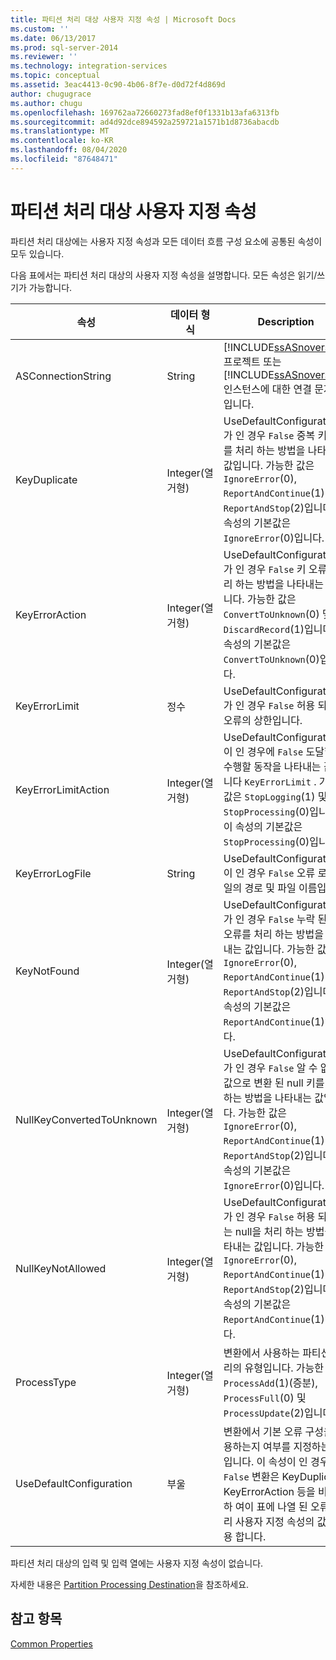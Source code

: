 ```yaml
---
title: 파티션 처리 대상 사용자 지정 속성 | Microsoft Docs
ms.custom: ''
ms.date: 06/13/2017
ms.prod: sql-server-2014
ms.reviewer: ''
ms.technology: integration-services
ms.topic: conceptual
ms.assetid: 3eac4413-0c90-4b06-8f7e-d0d72f4d869d
author: chugugrace
ms.author: chugu
ms.openlocfilehash: 169762aa72660273fad8ef0f1331b13afa6313fb
ms.sourcegitcommit: ad4d92dce894592a259721a1571b1d8736abacdb
ms.translationtype: MT
ms.contentlocale: ko-KR
ms.lasthandoff: 08/04/2020
ms.locfileid: "87648471"
---
```

# <a name="partition-processing-destination-custom-properties"></a>파티션 처리 대상 사용자 지정 속성
  파티션 처리 대상에는 사용자 지정 속성과 모든 데이터 흐름 구성 요소에 공통된 속성이 모두 있습니다.  
  
 다음 표에서는 파티션 처리 대상의 사용자 지정 속성을 설명합니다. 모든 속성은 읽기/쓰기가 가능합니다.  
  
|속성|데이터 형식|Description|  
|--------------|---------------|-----------------|  
|ASConnectionString|String|[!INCLUDE[ssASnoversion](../../includes/ssasnoversion-md.md)] 프로젝트 또는 [!INCLUDE[ssASnoversion](../../includes/ssasnoversion-md.md)]인스턴스에 대한 연결 문자열입니다.|  
|KeyDuplicate|Integer(열거형)|UseDefaultConfiguration가 인 경우 `False` 중복 키 오류를 처리 하는 방법을 나타내는 값입니다. 가능한 값은 `IgnoreError`(0), `ReportAndContinue`(1) 및 `ReportAndStop`(2)입니다. 이 속성의 기본값은 `IgnoreError`(0)입니다.|  
|KeyErrorAction|Integer(열거형)|UseDefaultConfiguration가 인 경우 `False` 키 오류를 처리 하는 방법을 나타내는 값입니다. 가능한 값은 `ConvertToUnknown`(0) 및 `DiscardRecord`(1)입니다. 이 속성의 기본값은 `ConvertToUnknown`(0)입니다.|  
|KeyErrorLimit|정수|UseDefaultConfiguration가 인 경우 `False` 허용 되는 키 오류의 상한입니다.|  
|KeyErrorLimitAction|Integer(열거형)|UseDefaultConfiguration이 인 경우에 `False` 도달할 때 수행할 동작을 나타내는 값입니다 `KeyErrorLimit` . 가능한 값은 `StopLogging`(1) 및 `StopProcessing`(0)입니다. 이 속성의 기본값은 `StopProcessing`(0)입니다.|  
|KeyErrorLogFile|String|UseDefaultConfiguration이 인 경우 `False` 오류 로그 파일의 경로 및 파일 이름입니다.|  
|KeyNotFound|Integer(열거형)|UseDefaultConfiguration가 인 경우 `False` 누락 된 키 오류를 처리 하는 방법을 나타내는 값입니다. 가능한 값은 `IgnoreError`(0), `ReportAndContinue`(1) 및 `ReportAndStop`(2)입니다. 이 속성의 기본값은 `ReportAndContinue`(1)입니다.|  
|NullKeyConvertedToUnknown|Integer(열거형)|UseDefaultConfiguration가 인 경우 `False` 알 수 없는 값으로 변환 된 null 키를 처리 하는 방법을 나타내는 값입니다. 가능한 값은 `IgnoreError`(0), `ReportAndContinue`(1) 및 `ReportAndStop`(2)입니다. 이 속성의 기본값은 `IgnoreError`(0)입니다.|  
|NullKeyNotAllowed|Integer(열거형)|UseDefaultConfiguration가 인 경우 `False` 허용 되지 않는 null을 처리 하는 방법을 나타내는 값입니다. 가능한 값은 `IgnoreError`(0), `ReportAndContinue`(1) 및 `ReportAndStop`(2)입니다. 이 속성의 기본값은 `ReportAndContinue`(1)입니다.|  
|ProcessType|Integer(열거형)|변환에서 사용하는 파티션 처리의 유형입니다. 가능한 값은 `ProcessAdd`(1)(증분), `ProcessFull`(0) 및 `ProcessUpdate`(2)입니다.|  
|UseDefaultConfiguration|부울|변환에서 기본 오류 구성을 사용하는지 여부를 지정하는 값입니다. 이 속성이 인 경우 `False` 변환은 KeyDuplicate, KeyErrorAction 등을 비롯 하 여이 표에 나열 된 오류 처리 사용자 지정 속성의 값을 사용 합니다.|  
  
 파티션 처리 대상의 입력 및 입력 열에는 사용자 지정 속성이 없습니다.  
  
 자세한 내용은 [Partition Processing Destination](partition-processing-destination.md)을 참조하세요.  
  
## <a name="see-also"></a>참고 항목  
 [Common Properties](../common-properties.md)  
  
  
